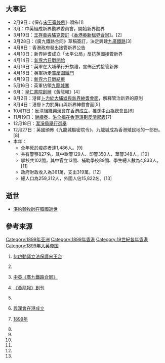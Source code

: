 ## 大事記

  - 2月9日：《保存[宋王臺條例](../Page/宋王臺.md "wikilink")》頒佈\[1\]
  - 3月：中英組成新界勘界委員會，開始新界勘界
  - 3月19日：[王存善與](../Page/王存善.md "wikilink")[駱克簽訂](../Page/駱克.md "wikilink")《[香港英新租界合同](../Page/香港英新租界合同.md "wikilink")》。\[2\]
  - 3月28日：《廣九鐵路合同》草稿簽訂，決定興建[九廣鐵路](../Page/九廣鐵路.md "wikilink")\[3\]
  - 4月8日：香港政府發出接管新界公告
  - 4月10日：新界紳耆成立「太平公局」反抗英國接管新界
  - 4月14日：[新界六日戰開始](../Page/新界六日戰.md "wikilink")
  - 4月16日：英軍在大埔舉行升旗禮，宣佈正式接管新界
  - 4月18日：英軍拆走[吉慶圍鐵門](../Page/吉慶圍.md "wikilink")
  - 4月19日：[新界六日戰結束](../Page/新界六日戰.md "wikilink")
  - 5月16日：英軍佔領[九龍城寨](../Page/九龍城寨.md "wikilink")
  - 6月：[皇仁書院創辦](../Page/皇仁書院.md "wikilink")《黃龍報》\[4\]
  - 8月2日：港督[卜力於大埔墟與新界紳耆會面](../Page/卜力.md "wikilink")，解釋管治新界的原則
  - 8月4日：港督卜力於屏山與新界紳耆會面\[5\]
  - 10月11日：反清組織[興漢會在香港成立](../Page/興漢會.md "wikilink")，推[孫中山為總會長](../Page/孫中山.md "wikilink")\[6\]
  - 11月19日：[謝纘泰](../Page/謝纘泰.md "wikilink")、[洪全福在香港謀劃反清起義](../Page/洪全福.md "wikilink")\[7\]
  - 12月18日：[潔淨局舉行選舉](../Page/1899年香港潔淨局選舉.md "wikilink")
  - 12月27日：英國頒佈《九龍城樞密院令》，九龍城成為香港殖民地的一部份。\[8\]
  - 本年：
      - 全年死於疫症者達1,486人。\[9\]
      - 共有警察827名，其中歐警129人、印警350人、華警348人。\[10\]
      - 學校共102間，其中官立13間、補助學校89間、學生總人數為4,833人。\[11\]
      - 政府財政收入為361萬，支出319萬。\[12\]
      - 總人口為259,312人，外國人佔15,822名。\[13\]

## 逝世

  - [湛約翰牧師在韓國逝世](../Page/湛約翰.md "wikilink")

## 參考來源

[Category:1899年亚洲](https://zh.wikipedia.org/wiki/Category:1899年亚洲 "wikilink")
[Category:1899年香港](https://zh.wikipedia.org/wiki/Category:1899年香港 "wikilink")
[Category:19世紀各年香港](https://zh.wikipedia.org/wiki/Category:19世紀各年香港 "wikilink")
[Category:1899年大英帝国](https://zh.wikipedia.org/wiki/Category:1899年大英帝国 "wikilink")

1.  [何啟動議立法保護宋王台](http://www.lingkee.com/chist/html/chiculture/hk/cbfz/1899/1899_hqdy.htm)


2.

3.  [中英《廣九鐵路合同》](http://www.lingkee.com/chist/html/chiculture/hk/cbfz/1899/1899_zygj.htm)


4.  [《黃龍報》創刊](http://www.lingkee.com/chist/html/chiculture/hk/cbfz/1899/1899_hlbc.htm)


5.

6.  [興漢會在港成立](http://www.lingkee.com/chist/html/chiculture/hk/cbfz/1899/1899_xhhz.htm)


7.  [1899年](http://www.lingkee.com/chist/html/chiculture/hk/cbfz/1899/1899_11.htm)


8.

9.
10.
11.
12.

13.